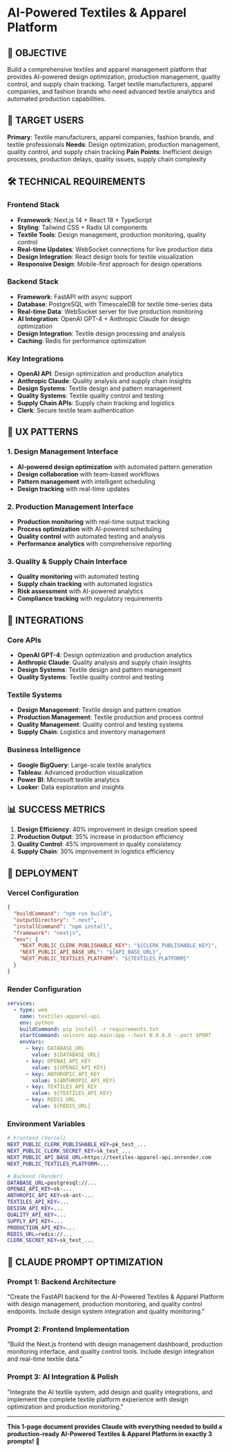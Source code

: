 # AI-Powered Textiles & Apparel Platform

## 🎯 OBJECTIVE
Build a comprehensive textiles and apparel management platform that provides AI-powered design optimization, production management, quality control, and supply chain tracking. Target textile manufacturers, apparel companies, and fashion brands who need advanced textile analytics and automated production capabilities.

## 👥 TARGET USERS
**Primary**: Textile manufacturers, apparel companies, fashion brands, and textile professionals
**Needs**: Design optimization, production management, quality control, and supply chain tracking
**Pain Points**: Inefficient design processes, production delays, quality issues, supply chain complexity

## 🛠️ TECHNICAL REQUIREMENTS

### Frontend Stack
- **Framework**: Next.js 14 + React 18 + TypeScript
- **Styling**: Tailwind CSS + Radix UI components
- **Textile Tools**: Design management, production monitoring, quality control
- **Real-time Updates**: WebSocket connections for live production data
- **Design Integration**: React design tools for textile visualization
- **Responsive Design**: Mobile-first approach for design operations

### Backend Stack
- **Framework**: FastAPI with async support
- **Database**: PostgreSQL with TimescaleDB for textile time-series data
- **Real-time Data**: WebSocket server for live production monitoring
- **AI Integration**: OpenAI GPT-4 + Anthropic Claude for design optimization
- **Design Integration**: Textile design processing and analysis
- **Caching**: Redis for performance optimization

### Key Integrations
- **OpenAI API**: Design optimization and production analytics
- **Anthropic Claude**: Quality analysis and supply chain insights
- **Design Systems**: Textile design and pattern management
- **Quality Systems**: Textile quality control and testing
- **Supply Chain APIs**: Supply chain tracking and logistics
- **Clerk**: Secure textile team authentication

## 🎨 UX PATTERNS

### 1. Design Management Interface
- **AI-powered design optimization** with automated pattern generation
- **Design collaboration** with team-based workflows
- **Pattern management** with intelligent scheduling
- **Design tracking** with real-time updates

### 2. Production Management Interface
- **Production monitoring** with real-time output tracking
- **Process optimization** with AI-powered scheduling
- **Quality control** with automated testing and analysis
- **Performance analytics** with comprehensive reporting

### 3. Quality & Supply Chain Interface
- **Quality monitoring** with automated testing
- **Supply chain tracking** with automated logistics
- **Risk assessment** with AI-powered analytics
- **Compliance tracking** with regulatory requirements

## 🔗 INTEGRATIONS

### Core APIs
- **OpenAI GPT-4**: Design optimization and production analytics
- **Anthropic Claude**: Quality analysis and supply chain insights
- **Design Systems**: Textile design and pattern management
- **Quality Systems**: Textile quality control and testing

### Textile Systems
- **Design Management**: Textile design and pattern creation
- **Production Management**: Textile production and process control
- **Quality Management**: Quality control and testing systems
- **Supply Chain**: Logistics and inventory management

### Business Intelligence
- **Google BigQuery**: Large-scale textile analytics
- **Tableau**: Advanced production visualization
- **Power BI**: Microsoft textile analytics
- **Looker**: Data exploration and insights

## 📊 SUCCESS METRICS
1. **Design Efficiency**: 40% improvement in design creation speed
2. **Production Output**: 35% increase in production efficiency
3. **Quality Control**: 45% improvement in quality consistency
4. **Supply Chain**: 30% improvement in logistics efficiency

## 🚀 DEPLOYMENT

### Vercel Configuration
```json
{
  "buildCommand": "npm run build",
  "outputDirectory": ".next",
  "installCommand": "npm install",
  "framework": "nextjs",
  "env": {
    "NEXT_PUBLIC_CLERK_PUBLISHABLE_KEY": "${CLERK_PUBLISHABLE_KEY}",
    "NEXT_PUBLIC_API_BASE_URL": "${API_BASE_URL}",
    "NEXT_PUBLIC_TEXTILES_PLATFORM": "${TEXTILES_PLATFORM}"
  }
}
```

### Render Configuration
```yaml
services:
  - type: web
    name: textiles-apparel-api
    env: python
    buildCommand: pip install -r requirements.txt
    startCommand: uvicorn app.main:app --host 0.0.0.0 --port $PORT
    envVars:
      - key: DATABASE_URL
        value: ${DATABASE_URL}
      - key: OPENAI_API_KEY
        value: ${OPENAI_API_KEY}
      - key: ANTHROPIC_API_KEY
        value: ${ANTHROPIC_API_KEY}
      - key: TEXTILES_API_KEY
        value: ${TEXTILES_API_KEY}
      - key: REDIS_URL
        value: ${REDIS_URL}
```

### Environment Variables
```bash
# Frontend (Vercel)
NEXT_PUBLIC_CLERK_PUBLISHABLE_KEY=pk_test_...
NEXT_PUBLIC_CLERK_SECRET_KEY=sk_test_...
NEXT_PUBLIC_API_BASE_URL=https://textiles-apparel-api.onrender.com
NEXT_PUBLIC_TEXTILES_PLATFORM=...

# Backend (Render)
DATABASE_URL=postgresql://...
OPENAI_API_KEY=sk-...
ANTHROPIC_API_KEY=sk-ant-...
TEXTILES_API_KEY=...
DESIGN_API_KEY=...
QUALITY_API_KEY=...
SUPPLY_API_KEY=...
PRODUCTION_API_KEY=...
REDIS_URL=redis://...
CLERK_SECRET_KEY=sk_test_...
```

## 🎯 CLAUDE PROMPT OPTIMIZATION

### Prompt 1: Backend Architecture
"Create the FastAPI backend for the AI-Powered Textiles & Apparel Platform with design management, production monitoring, and quality control endpoints. Include design system integration and quality monitoring."

### Prompt 2: Frontend Implementation
"Build the Next.js frontend with design management dashboard, production monitoring interface, and quality control tools. Include design integration and real-time textile data."

### Prompt 3: AI Integration & Polish
"Integrate the AI textile system, add design and quality integrations, and implement the complete textile platform experience with design optimization and production monitoring."

---

**This 1-page document provides Claude with everything needed to build a production-ready AI-Powered Textiles & Apparel Platform in exactly 3 prompts!** 🚀
